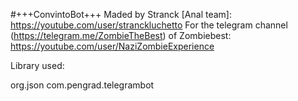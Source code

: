 #+++ConvintoBot+++
Maded by Stranck [Anal team]: https://youtube.com/user/stranckluchetto
For the telegram channel (https://telegram.me/ZombieTheBest) of Zombiebest: https://youtube.com/user/NaziZombieExperience



Library used:

org.json
com.pengrad.telegrambot
